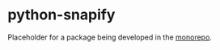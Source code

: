 # python-snapify

Placeholder for a package being developed in the [monorepo](https://github.com/jmelahman/monorepo/blob/master/snapify/).
